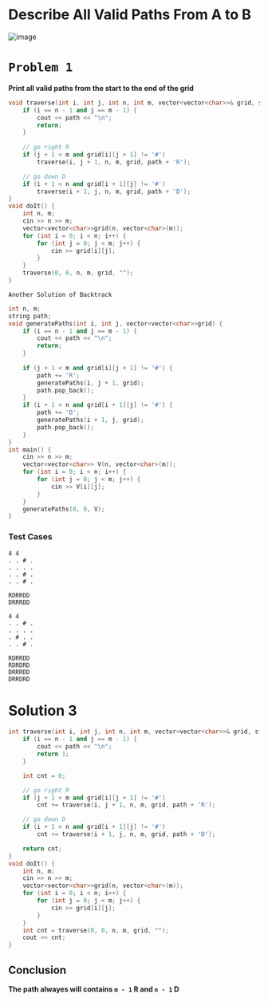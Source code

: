 # Describe All Valid Paths From A to B
![image](https://user-images.githubusercontent.com/99830416/236564105-bc55224e-5067-45ba-a5ee-6d8aefc298b5.png)

# `Problem 1`
**Print all valid paths from the start to the end of the grid**
```cpp
void traverse(int i, int j, int n, int m, vector<vector<char>>& grid, string path) {
    if (i == n - 1 and j == m - 1) {
        cout << path << "\n";
        return;
    }
    
    // go right R
    if (j + 1 < m and grid[i][j + 1] != '#')
        traverse(i, j + 1, n, m, grid, path + 'R');

    // go down D
    if (i + 1 < n and grid[i + 1][j] != '#')
        traverse(i + 1, j, n, m, grid, path + 'D');
}
void doIt() {
    int n, m;
    cin >> n >> m;
    vector<vector<char>>grid(n, vector<char>(m));
    for (int i = 0; i < n; i++) {
        for (int j = 0; j < m; j++) {
            cin >> grid[i][j];
        }
    }
    traverse(0, 0, n, m, grid, "");
}
```
`Another Solution of Backtrack`
```cpp
int n, m; 
string path;
void generatePaths(int i, int j, vector<vector<char>>grid) {
    if (i == n - 1 and j == m - 1) {
        cout << path << "\n";
        return;
    }
     
    if (j + 1 < m and grid[i][j + 1] != '#') {
        path += 'R';
        generatePaths(i, j + 1, grid);
        path.pop_back();
    }
    if (i + 1 < n and grid[i + 1][j] != '#') {
        path += 'D';
        generatePaths(i + 1, j, grid);
        path.pop_back();
    }
}
int main() {
    cin >> n >> m;
    vector<vector<char>> V(n, vector<char>(m));
    for (int i = 0; i < n; i++) {
        for (int j = 0; j < m; j++) {
            cin >> V[i][j];
        }
    }
    generatePaths(0, 0, V);
}
```

### Test Cases
```
4 4
. . # .
. . . .
. . # .
. . # .
```
```
RDRRDD
DRRRDD
```

```
4 4
. . # .
. . . .
. # . .
. . # .
```
```
RDRRDD
RDRDRD
DRRRDD
DRRDRD
```





# Solution 3
```cpp
int traverse(int i, int j, int n, int m, vector<vector<char>>& grid, string path) {
    if (i == n - 1 and j == m - 1) {
        cout << path << "\n";
        return 1;
    }

    int cnt = 0;

    // go right R
    if (j + 1 < m and grid[i][j + 1] != '#')
        cnt += traverse(i, j + 1, n, m, grid, path + 'R');

    // go down D
    if (i + 1 < n and grid[i + 1][j] != '#')
        cnt += traverse(i + 1, j, n, m, grid, path + 'D');

    return cnt;
}
void doIt() {
    int n, m;
    cin >> n >> m;
    vector<vector<char>>grid(n, vector<char>(m));
    for (int i = 0; i < n; i++) {
        for (int j = 0; j < m; j++) {
            cin >> grid[i][j];
        }
    }
    int cnt = traverse(0, 0, n, m, grid, "");
    cout << cnt;
}
```




## Conclusion
**The path alwayes will contains `m - 1` R and `n - 1` D**
